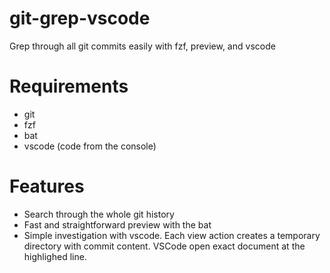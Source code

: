 # git-grep-vscode

Grep through all git commits easily with fzf, preview, and vscode

# Requirements

- git
- fzf
- bat
- vscode (code from the console)

# Features

- Search through the whole git history
- Fast and straightforward preview with the bat
- Simple investigation with vscode. Each view action creates a temporary directory with commit content. VSCode open exact document at the highlighed line.